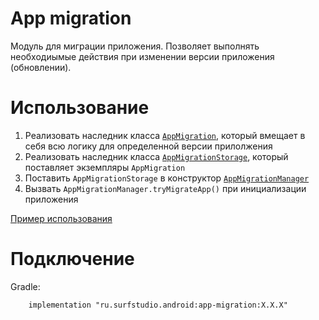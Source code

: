 # App migration
Модуль для миграции приложения. Позволяет выполнять необходиымые действия при изменении версии приложения (обновлении).

# Использование
1. Реализовать наследник класса [`AppMigration`][am], который вмещает в себя всю логику для определенной версии прилолжения
2. Реализовать наследник класса [`AppMigrationStorage`][ams], который поставляет экземпляры `AppMigration`
3. Поставить `AppMigrationStorage` в конструктор [`AppMigrationManager`][amm]
4. Вызвать `AppMigrationManager.tryMigrateApp()` при инициализации приложения 

[Пример использования](../sample)

# Подключение
Gradle:
```
    implementation "ru.surfstudio.android:app-migration:X.X.X"
```

[am]: src/main/java/ru/surfstudio/android/app/migration/AppMigration.java
[ams]: src/main/java/ru/surfstudio/android/app/migration/AppMigrationStorage.java
[amm]: src/main/java/ru/surfstudio/android/app/migration/AppMigrationManager.java
